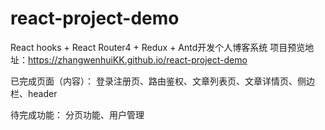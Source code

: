 ﻿# react-project-demo
React hooks + React Router4 + Redux + Antd开发个人博客系统
项目预览地址：https://zhangwenhuiKK.github.io/react-project-demo

已完成页面（内容）：
登录注册页、路由鉴权、文章列表页、文章详情页、侧边栏、header

待完成功能：
分页功能、用户管理